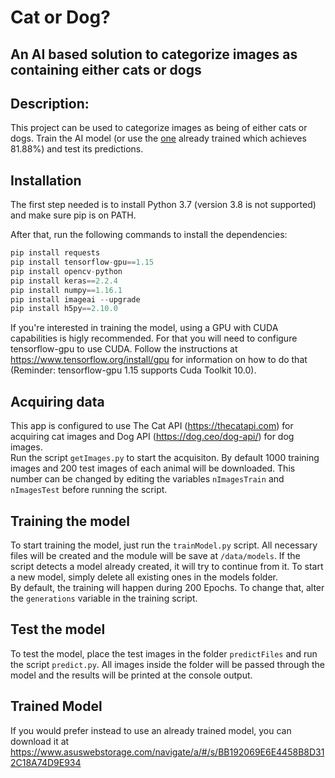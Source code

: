 # Cat or Dog?
## An AI based solution to categorize images as containing either cats or dogs

## Description:
This project can be used to categorize images as being of either cats or dogs. Train the AI model (or use the [one](#trained-model) already trained which achieves 81.88%) and test its predictions.

## Installation
The first step needed is to install Python 3.7 (version 3.8 is not supported) and make sure pip is on PATH.  

After that, run the following commands to install the dependencies:
```python
pip install requests
pip install tensorflow-gpu==1.15
pip install opencv-python
pip install keras==2.2.4
pip install numpy==1.16.1
pip install imageai --upgrade
pip install h5py==2.10.0
```

If you're interested in training the model, using a GPU with CUDA capabilities is higly recommended. For that you will need to configure tensorflow-gpu to use CUDA. Follow the instructions at https://www.tensorflow.org/install/gpu for information on how to do that (Reminder: tensorflow-gpu 1.15 supports Cuda Toolkit 10.0).

## Acquiring data
This app is configured to use The Cat API (https://thecatapi.com) for acquiring cat images and Dog API (https://dog.ceo/dog-api/) for dog images.  
Run the script `getImages.py` to start the acquisiton. By default 1000 training images and 200 test images of each animal will be downloaded. This number can be changed by editing the variables `nImagesTrain` and `nImagesTest` before running the script.

## Training the model
To start training the model, just run the `trainModel.py` script. All necessary files will be created and the module will be save at `/data/models`. If the script detects a model already created, it will try to continue from it. To start a new model, simply delete all existing ones in the models folder.  
By default, the training will happen during 200 Epochs. To change that, alter the `generations` variable in the training script.  
## Test the model
To test the model, place the test images in the folder `predictFiles` and run the script `predict.py`. All images inside the folder will be passed through the model and the results will be printed at the console output.

## Trained Model

If you would prefer instead to use an already trained model, you can download it at https://www.asuswebstorage.com/navigate/a/#/s/BB192069E6E4458B8D312C18A74D9E934
